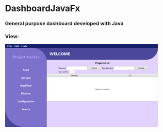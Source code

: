 # DashboardJavaFx
### General purpose dashboard developed with Java

### View:
![Optional Text](./src/img/presentation.png)


